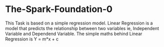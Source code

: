 # The-Spark-Foundation-0
This Task is based on a simple regression model.
Linear Regression is a model that predicts the relationship between two variables ie, Independent Variable and 
Dependend Variable.
                           The simple maths behind Linear Regression is 
                                     Y = m*x + c

